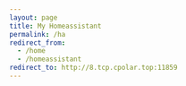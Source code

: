 ```yaml
---
layout: page
title: My Homeassistant
permalink: /ha
redirect_from:
  - /home
  - /homeassistant
redirect_to: http://8.tcp.cpolar.top:11859
---
```

